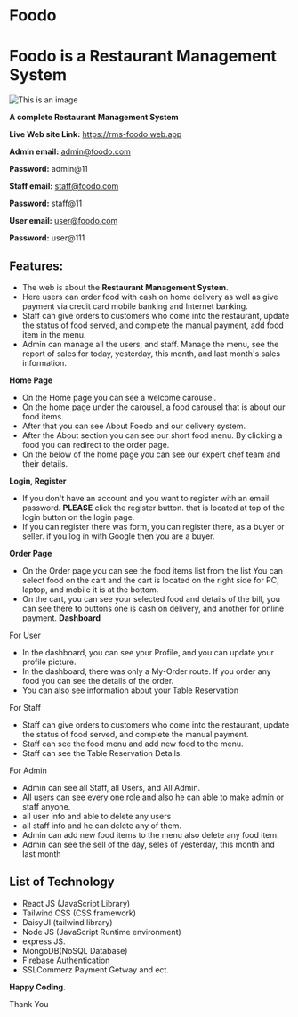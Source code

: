 # Foodo

# Foodo is a Restaurant Management System

![This is an image](https://i.ibb.co/sHTYC0d/Foodo1.png)

**A complete Restaurant Management System**

**Live Web site Link:** https://rms-foodo.web.app

**Admin email:** admin@foodo.com

**Password:** admin@11

**Staff email:** staff@foodo.com

**Password:** staff@11

**User email:** user@foodo.com

**Password:** user@111

## Features:

- The web is about the **Restaurant Management System**.
- Here users can order food with cash on home delivery as well as give payment via credit card mobile banking and Internet banking.
- Staff can give orders to customers who come into the restaurant, update the status of food served, and complete the manual payment, add food item in the menu.
- Admin can manage all the users, and staff. Manage the menu, see the report of sales for today, yesterday, this month, and last month's sales information.

**Home Page**

- On the Home page you can see a welcome carousel.
- On the home page under the carousel, a food carousel that is about our food items.
- After that you can see About Foodo and our delivery system.
- After the About section you can see our short food menu. By clicking a food you can redirect to the order page.
- On the below of the home page you can see our expert chef team and their details.

**Login, Register**

- If you don't have an account and you want to register with an email password. **PLEASE** click the register button. that is located at top of the login button on the login page.
- If you can register there was form, you can register there, as a buyer or seller. if you log in with Google then you are a buyer.

**Order Page**

- On the Order page you can see the food items list from the list You can select food on the cart and the cart is located on the right side for PC, laptop, and mobile it is at the bottom.
- On the cart, you can see your selected food and details of the bill, you can see there to buttons one is cash on delivery, and another for online payment.
  **Dashboard**

For User

- In the dashboard, you can see your Profile, and you can update your profile picture.
- In the dashboard, there was only a My-Order route. If you order any food you can see the details of the order.
- You can also see information about your Table Reservation

For Staff

- Staff can give orders to customers who come into the restaurant, update the status of food served, and complete the manual payment.
- Staff can see the food menu and add new food to the menu.
- Staff can see the Table Reservation Details.

For Admin

- Admin can see all Staff, all Users, and All Admin.
- All users can see every one role and also he can able to make admin or staff anyone.
- all user info and able to delete any users
- all staff info and he can delete any of them.
- Admin can add new food items to the menu also delete any food item.
- Admin can see the sell of the day, seles of yesterday, this month and last month

## List of Technology

- React JS (JavaScript Library)
- Tailwind CSS (CSS framework)
- DaisyUI (tailwind library)
- Node JS (JavaScript Runtime environment)
- express JS.
- MongoDB(NoSQL Database)
- Firebase Authentication
- SSLCommerz Payment Getway and ect.

**Happy Coding**.

Thank You
